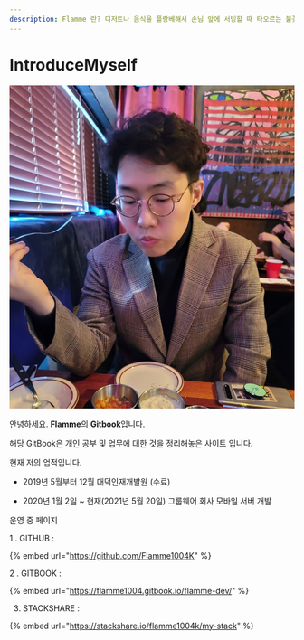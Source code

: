 ```yaml
---
description: Flamme 란? 디저트나 음식을 플랑베해서 손님 앞에 서빙할 때 타오르는 불꽃.
---
```


# IntroduceMyself

 

![](.gitbook/assets/kakaotalk_photo_2021-01-04-16-41-50.jpeg)

안녕하세요. **Flamme**의 **Gitbook**입니다.

해당 GitBook은 개인 공부 및 업무에 대한 것을 정리해놓은 사이트 입니다.



 현재 저의 업적입니다. 

  - 2019년 5월부터 12월 대덕인재개발원 \(수료\)

 - 2020년 1월 2일 ~ 현재\(2021년 5월 20일\) 그룹웨어 회사 모바일 서버 개발



 운영 중 페이지 

1 . GITHUB : 

{% embed url="https://github.com/Flamme1004K" %}

2 . GITBOOK : 

{% embed url="https://flamme1004.gitbook.io/flamme-dev/" %}

3. STACKSHARE :

{% embed url="https://stackshare.io/flamme1004k/my-stack" %}












